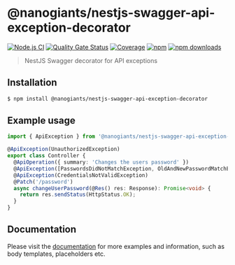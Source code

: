 # @nanogiants/nestjs-swagger-api-exception-decorator

[![Node.js CI](https://github.com/nanogiants/nestjs-swagger-api-exception-decorator/workflows/Node.js%20CI/badge.svg?branch=master)](https://github.com/nanogiants/nestjs-swagger-api-exception-decorator/workflows/Node.js%20CI)
[![Quality Gate Status](https://sonarcloud.io/api/project_badges/measure?project=nanogiants_nestjs-swagger-api-exception-decorator&metric=alert_status)](https://sonarcloud.io/dashboard?id=nanogiants_nestjs-swagger-api-exception-decorator)
[![Coverage](https://sonarcloud.io/api/project_badges/measure?project=nanogiants_nestjs-swagger-api-exception-decorator&metric=coverage)](https://sonarcloud.io/dashboard?id=nanogiants_nestjs-swagger-api-exception-decorator)
[![npm](https://img.shields.io/npm/v/@nanogiants/nestjs-swagger-api-exception-decorator)](https://www.npmjs.com/package/@nanogiants/nestjs-swagger-api-exception-decorator)
[![npm downloads](https://img.shields.io/npm/dw/@nanogiants/nestjs-swagger-api-exception-decorator)](https://www.npmjs.com/package/@nanogiants/nestjs-swagger-api-exception-decorator)

> NestJS Swagger decorator for API exceptions

## Installation

```sh
$ npm install @nanogiants/nestjs-swagger-api-exception-decorator
```

## Example usage

```typescript
import { ApiException } from '@nanogiants/nestjs-swagger-api-exception-decorator';

@ApiException(UnauthorizedException)
export class Controller {
  @ApiOperation({ summary: 'Changes the users password' })
  @ApiException([PasswordsDidNotMatchException, OldAndNewPasswordMatchException])
  @ApiException(CredentialsNotValidException)
  @Patch('/password')
  async changeUserPassword(@Res() res: Response): Promise<void> {
    return res.sendStatus(HttpStatus.OK);
  }
}
```

## Documentation

Please visit the [documentation](https://nanogiants.github.io/nestjs-swagger-api-exception-decorator/) for more examples and information, such as body templates, placeholders etc.
